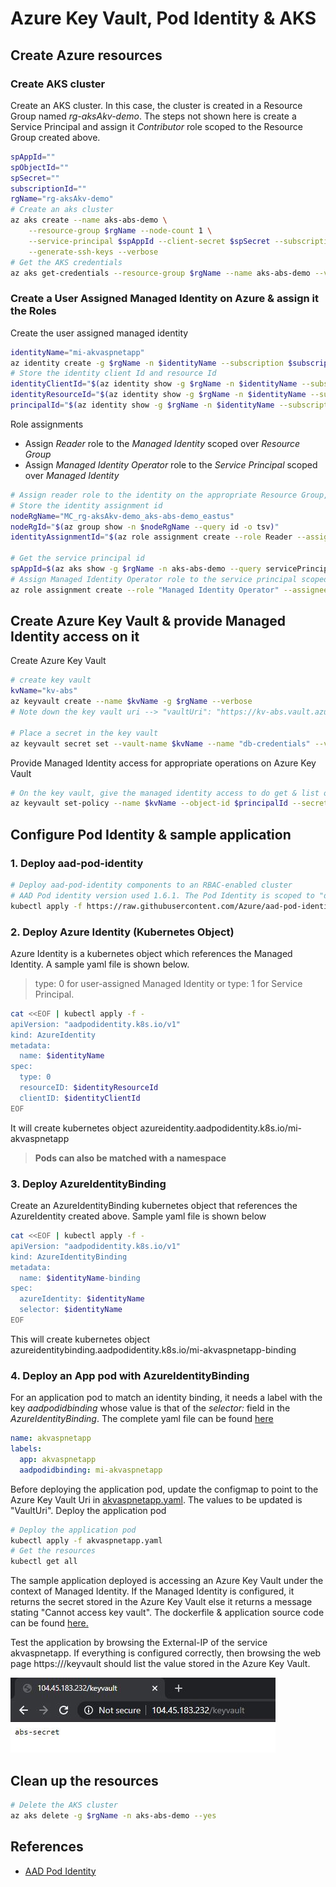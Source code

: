 # Azure Key Vault, Pod Identity & AKS

## Create Azure resources
### Create AKS cluster
Create an AKS cluster. In this case, the cluster is created in a Resource Group named *rg-aksAkv-demo*. The steps not shown here is create a Service Principal and assign it *Contributor* role scoped to the Resource Group created above.
```bash
spAppId=""
spObjectId=""
spSecret=""
subscriptionId=""
rgName="rg-aksAkv-demo"
# Create an aks cluster
az aks create --name aks-abs-demo \
    --resource-group $rgName --node-count 1 \
    --service-principal $spAppId --client-secret $spSecret --subscription $subscriptionId \
    --generate-ssh-keys --verbose
# Get the AKS credentials
az aks get-credentials --resource-group $rgName --name aks-abs-demo --verbose
```

### Create a User Assigned Managed Identity on Azure & assign it the Roles
Create the user assigned managed identity
```bash
identityName="mi-akvaspnetapp"
az identity create -g $rgName -n $identityName --subscription $subscriptionId --verbose
# Store the identity client Id and resource Id
identityClientId="$(az identity show -g $rgName -n $identityName --subscription $subscriptionId --query clientId -o tsv)"
identityResourceId="$(az identity show -g $rgName -n $identityName --subscription $subscriptionId --query id -o tsv)"
principalId="$(az identity show -g $rgName -n $identityName --subscription $subscriptionId --query principalId -o tsv)"
```
Role assignments
* Assign *Reader* role to the *Managed Identity* scoped over *Resource Group*
* Assign *Managed Identity Operator* role to the *Service Principal* scoped over *Managed Identity*
```bash
# Assign reader role to the identity on the appropriate Resource Group, in this case on the node RG i.e. MC*
# Store the identity assignment id
nodeRgName="MC_rg-aksAkv-demo_aks-abs-demo_eastus"
nodeRgId="$(az group show -n $nodeRgName --query id -o tsv)"
identityAssignmentId="$(az role assignment create --role Reader --assignee $identityClientId --scope $nodeRgId --query id -o tsv)"

# Get the service principal id
spAppId=$(az aks show -g $rgName -n aks-abs-demo --query servicePrincipalProfile.clientId -o tsv)
# Assign Managed Identity Operator role to the service principal scoped over the Managed Identity
az role assignment create --role "Managed Identity Operator" --assignee $spAppId --scope $identityResourceId
```

## Create Azure Key Vault & provide Managed Identity access on it
Create Azure Key Vault
```bash
# create key vault
kvName="kv-abs"
az keyvault create --name $kvName -g $rgName --verbose
# Note down the key vault uri --> "vaultUri": "https://kv-abs.vault.azure.net/". This will be updated in the configmap when creating the kubernetes object in "akvaspnetapp.yaml"

# Place a secret in the key vault
az keyvault secret set --vault-name $kvName --name "db-credentials" --value "abs-secret"
```
Provide Managed Identity access for appropriate operations on Azure Key Vault
```bash
# On the key vault, give the managed identity access to do get & list operations
az keyvault set-policy --name $kvName --object-id $principalId --secret-permissions get list
```

## Configure Pod Identity & sample application
### 1. Deploy aad-pod-identity
```bash
# Deploy aad-pod-identity components to an RBAC-enabled cluster
# AAD Pod identity version used 1.6.1. The Pod Identity is scoped to "default" namespace
kubectl apply -f https://raw.githubusercontent.com/Azure/aad-pod-identity/master/deploy/infra/deployment-rbac.yaml
```

### 2. Deploy Azure Identity (Kubernetes Object)
Azure Identity is a kubernetes object which references the Managed Identity. A sample yaml file is shown below.
> type: 0 for user-assigned Managed Identity or type: 1 for Service Principal.
```bash
cat <<EOF | kubectl apply -f -
apiVersion: "aadpodidentity.k8s.io/v1"
kind: AzureIdentity
metadata:
  name: $identityName
spec:
  type: 0
  resourceID: $identityResourceId
  clientID: $identityClientId
EOF
```
It will create kubernetes object azureidentity.aadpodidentity.k8s.io/mi-akvaspnetapp

> **Pods can also be matched with a namespace**

### 3. Deploy AzureIdentityBinding
Create an AzureIdentityBinding kubernetes object that references the AzureIdentity created above. Sample yaml file is shown below
```bash
cat <<EOF | kubectl apply -f -
apiVersion: "aadpodidentity.k8s.io/v1"
kind: AzureIdentityBinding
metadata:
  name: $identityName-binding
spec:
  azureIdentity: $identityName
  selector: $identityName
EOF
```
This will create kubernetes object azureidentitybinding.aadpodidentity.k8s.io/mi-akvaspnetapp-binding

### 4. Deploy an App pod with AzureIdentityBinding
For an application pod to match an identity binding, it needs a label with the key *aadpodidbinding* whose value is that of the *selector:* field in the *AzureIdentityBinding*.
The complete yaml file can be found [here](/src/akvaspnetapp.yaml)
```yaml
name: akvaspnetapp
labels:
  app: akvaspnetapp
  aadpodidbinding: mi-akvaspnetapp
```
Before deploying the application pod, update the configmap to point to the Azure Key Vault Uri in [akvaspnetapp.yaml](/src/akvaspnetapp.yaml). The values to be updated is "VaultUri".
Deploy the application pod
```bash
# Deploy the application pod
kubectl apply -f akvaspnetapp.yaml
# Get the resources 
kubectl get all
```
The sample application deployed is accessing an Azure Key Vault under the context of Managed Identity. If the Managed Identity is configured, it returns the secret stored in the Azure Key Vault else it returns a message stating "Cannot access key vault". The dockerfile & application source code can be found [here.](https://github.com/abhinabsarkar/webapp-mi-keyvault/tree/master/src)

Test the application by browsing the External-IP of the service akvaspnetapp. If everything is configured correctly, then browsing the web page https://<External-IP>/keyvault should list the value stored in the Azure Key Vault.

![Alt text](/images/aks-mi-access-keyvault.jpg)

## Clean up the resources
```bash
# Delete the AKS cluster
az aks delete -g $rgName -n aks-abs-demo --yes
```

## References
* [AAD Pod Identity](https://github.com/Azure/aad-pod-identity)